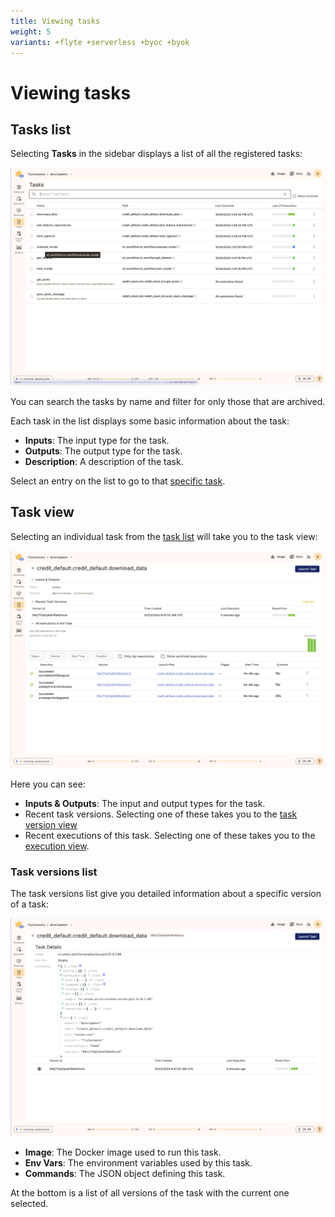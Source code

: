 ```yaml
---
title: Viewing tasks
weight: 5
variants: +flyte +serverless +byoc +byok
---
```


# Viewing tasks

## Tasks list

Selecting **Tasks** in the sidebar displays a list of all the registered tasks:

![Tasks list](../../../_static/images/user-guide/core-concepts/tasks/viewing-tasks/tasks-list.png)

You can search the tasks by name and filter for only those that are archived.

Each task in the list displays some basic information about the task:

* **Inputs**: The input type for the task.
* **Outputs**: The output type for the task.
* **Description**: A description of the task.

Select an entry on the list to go to that [specific task](#task-view).

## Task view

Selecting an individual task from the [task list](#tasks-list) will take you to the task view:

![Task view](../../../_static/images/user-guide/core-concepts/tasks/viewing-tasks/task-view.png)

Here you can see:

* **Inputs & Outputs**: The input and output types for the task.
* Recent task versions. Selecting one of these takes you to the [task version view](#task-versions-list)
* Recent executions of this task. Selecting one of these takes you to the [execution view](../workflows/viewing-workflow-executions).

### Task versions list

The task versions list give you detailed information about a specific version of a task:

![Task versions list](../../../_static/images/user-guide/core-concepts/tasks/viewing-tasks/task-versions-list.png)

* **Image**: The Docker image used to run this task.
* **Env Vars**: The environment variables used by this task.
* **Commands**: The JSON object defining this task.

At the bottom is a list of all versions of the task with the current one selected.